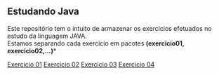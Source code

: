## Estudando Java
Este repositório tem o intuito de armazenar os exercicios efetuados no estudo da linguagem JAVA.  
Estamos separando cada exercicio em pacotes **(exercicio01, exercicio02,...)*** 

[Exercicio 01](src/exercicio01/)
[Exercicio 02](src/Exercicio02/)
[Exercicio 03](src/exercicio03/)
[Exercicio 04](src/Exercicio04/)